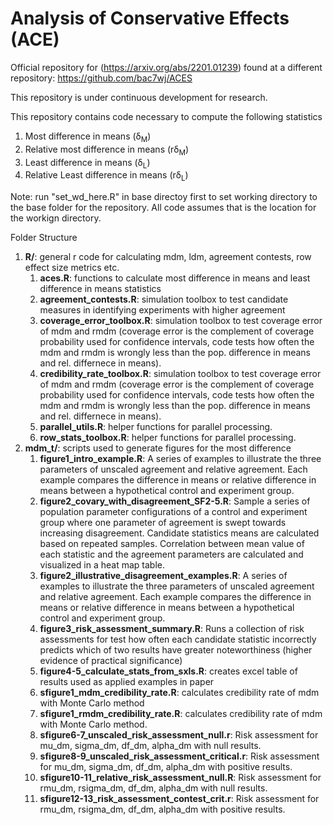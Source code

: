 # Analysis of Conservative Effects (ACE)
Official repository for (https://arxiv.org/abs/2201.01239) found at a different repository: https://github.com/bac7wj/ACES <p>
This repository is under continuous development for research. <p>
This repository contains code necessary to compute the following statistics <p>
1. Most difference in means (&delta;<sub>M</sub>)
2. Relative most difference in means (r&delta;<sub>M</sub>)
3. Least difference in means (&delta;<sub>L</sub>)
4. Relative Least difference in means (r&delta;<sub>L</sub>)

Note: run "set_wd_here.R" in base directoy first to set working directory to the base folder for the repository. All code assumes that is the location for the workign directory.

Folder Structure
1. __R/__: general r code for calculating mdm, ldm, agreement contests, row effect size metrics etc.
   1. __aces.R__: functions to calculate most difference in means and least difference in means statistics
   2. __agreement_contests.R__: simulation toolbox to test candidate measures in identifying experiments with higher agreement
   3. __coverage_error_toolbox.R__: simulation toolbox to test coverage error of mdm and rmdm (coverage error is the complement of coverage probability used for confidence intervals, code tests how often the mdm and rmdm is wrongly less than the pop. difference in means and rel. differnece in means).
   4. __credibility_rate_toolbox.R__: simulation toolbox to test coverage error of mdm and rmdm (coverage error is the complement of coverage probability used for confidence intervals, code tests how often the mdm and rmdm is wrongly less than the pop. difference in means and rel. differnece in means).
   5. __parallel_utils.R__: helper functions for parallel processing.
   6. __row_stats_toolbox.R__: helper functions for parallel processing.
3. __mdm_t/__: scripts used to generate figures for the most difference 
   1. __figure1_intro_example.R__: A series of examples to illustrate the three parameters of unscaled agreement and relative agreement. Each example compares the difference in means or relative difference in means between a hypothetical control and experiment group.
   2. __figure2_covary_with_disagreement_SF2-5.R__: Sample a series of population parameter configurations of a control and experiment group where one parameter of agreement is swept towards increasing disagreement. Candidate statistics means are calculated based on repeated samples. Correlation between mean value of each statistic and the agreement parameters are calculated and visualized in a heat map table. 
   3. __figure2_illustrative_disagreement_examples.R__: A series of examples to illustrate the three parameters of unscaled agreement and relative agreement. Each example compares the difference in means or relative difference in means between a hypothetical control and experiment group.
   4. __figure3_risk_assessment_summary.R__: Runs a collection of risk assessments for test how often each candidate statistic incorrectly predicts which of two results have greater noteworthiness (higher evidence of practical significance)
   5. __figure4-5_calculate_stats_from_sxls.R__: creates excel table of results used as applied examples in paper
   7. __sfigure1_mdm_credibility_rate.R__: calculates credibility rate of mdm with Monte Carlo method
   8. __sfigure1_rmdm_credibility_rate.R__: calculates credibility rate of mdm with Monte Carlo method.
   9. __sfigure6-7_unscaled_risk_assessment_null.r__: Risk assessment for mu_dm, sigma_dm, df_dm, alpha_dm with null results.
   10. __sfigure8-9_unscaled_risk_assessment_critical.r__: Risk assessment for mu_dm, sigma_dm, df_dm, alpha_dm with positive results.
   11. __sfigure10-11_relative_risk_assessment_null.R__: Risk assessment for rmu_dm, rsigma_dm, df_dm, alpha_dm with null results.
   12. __sfigure12-13_risk_assessment_contest_crit.r__: Risk assessment for rmu_dm, rsigma_dm, df_dm, alpha_dm with positive results.

